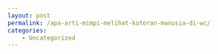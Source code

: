 ```yaml
---
layout: post
permalink: /apa-arti-mimpi-melihat-kotoran-manusia-di-wc/
categories:
    - Uncategorized
---
```



